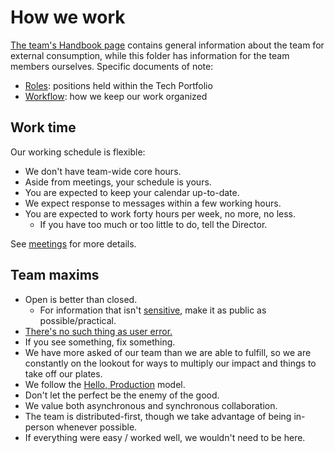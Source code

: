 # How we work

[The team's Handbook page](https://handbook.tts.gsa.gov/tech-portfolio/) contains general information about the team for external consumption, while this folder has information for the team members ourselves. Specific documents of note:

- [Roles](roles.md): positions held within the Tech Portfolio
- [Workflow](workflow.md): how we keep our work organized

## Work time

Our working schedule is flexible:

- We don't have team-wide core hours.
- Aside from meetings, your schedule is yours.
- You are expected to keep your calendar up-to-date.
- We expect response to messages within a few working hours.
- You are expected to work forty hours per week, no more, no less.
  - If you have too much or too little to do, tell the Director.

See [meetings](policy/meetings.md) for more details.

## Team maxims

- Open is better than closed.
  - For information that isn't [sensitive](https://handbook.tts.gsa.gov/sensitive-information/), make it as public as possible/practical.
- [There's no such thing as user error.](https://medium.com/swlh/theres-no-such-thing-as-user-error-76b564454234)
- If you see something, fix something.
- We have more asked of our team than we are able to fulfill, so we are constantly on the lookout for ways to multiply our impact and things to take off our plates.
- We follow the [Hello, Production](https://blog.thepete.net/blog/2019/10/04/hello-production/) model.
- Don't let the perfect be the enemy of the good.
- We value both asynchronous and synchronous collaboration.
- The team is distributed-first, though we take advantage of being in-person whenever possible.
- If everything were easy / worked well, we wouldn't need to be here.
